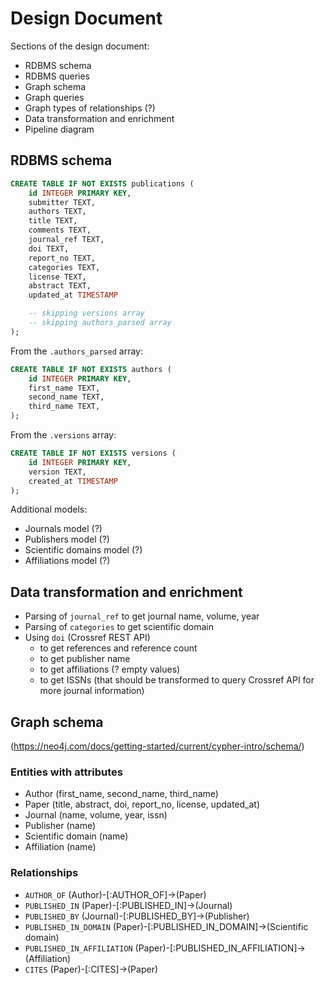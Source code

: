 # Design Document

Sections of the design document:
- RDBMS schema
- RDBMS queries
- Graph schema
- Graph queries
- Graph types of relationships (?)
- Data transformation and enrichment
- Pipeline diagram

## RDBMS schema

```sql
CREATE TABLE IF NOT EXISTS publications (
    id INTEGER PRIMARY KEY,
    submitter TEXT,
    authors TEXT,
    title TEXT,
    comments TEXT,
    journal_ref TEXT,
    doi TEXT,
    report_no TEXT,
    categories TEXT,
    license TEXT,
    abstract TEXT,
    updated_at TIMESTAMP

    -- skipping versions array
    -- skipping authors_parsed array
);
```

From the `.authors_parsed` array:

```sql
CREATE TABLE IF NOT EXISTS authors (
    id INTEGER PRIMARY KEY,
    first_name TEXT,
    second_name TEXT,
    third_name TEXT,
);
```

From the `.versions` array:

```sql
CREATE TABLE IF NOT EXISTS versions (
    id INTEGER PRIMARY KEY,
    version TEXT,
    created_at TIMESTAMP
);
```

Additional models:

- Journals model (?)
- Publishers model (?)
- Scientific domains model (?)
- Affiliations model (?)

## Data transformation and enrichment

- Parsing of `journal_ref` to get journal name, volume, year
- Parsing of `categories` to get scientific domain
- Using `doi` (Crossref REST API)
  - to get references and reference count
  - to get publisher name
  - to get affiliations (? empty values)
  - to get ISSNs (that should be transformed to query Crossref API for more journal information)


## Graph schema

(https://neo4j.com/docs/getting-started/current/cypher-intro/schema/)

### Entities with attributes

- Author (first_name, second_name, third_name)
- Paper (title, abstract, doi, report_no, license, updated_at)
- Journal (name, volume, year, issn)
- Publisher  (name)
- Scientific domain (name)
- Affiliation (name)

### Relationships

- `AUTHOR_OF` (Author)-[:AUTHOR_OF]->(Paper)
- `PUBLISHED_IN` (Paper)-[:PUBLISHED_IN]->(Journal)
- `PUBLISHED_BY` (Journal)-[:PUBLISHED_BY]->(Publisher)
- `PUBLISHED_IN_DOMAIN` (Paper)-[:PUBLISHED_IN_DOMAIN]->(Scientific domain)
- `PUBLISHED_IN_AFFILIATION` (Paper)-[:PUBLISHED_IN_AFFILIATION]->(Affiliation)
- `CITES` (Paper)-[:CITES]->(Paper)
